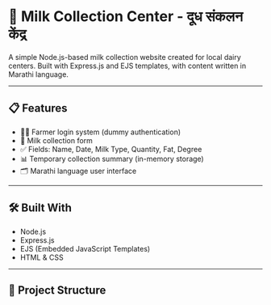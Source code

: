 # 🥛 Milk Collection Center - दूध संकलन केंद्र

A simple Node.js-based milk collection website created for local dairy centers. Built with Express.js and EJS templates, with content written in Marathi language.

---

## 📋 Features

- 🧑‍🌾 Farmer login system (dummy authentication)
- 🥛 Milk collection form
- ✅ Fields: Name, Date, Milk Type, Quantity, Fat, Degree
- 📊 Temporary collection summary (in-memory storage)
- 🗂️ Marathi language user interface

---

## 🛠️ Built With

- Node.js
- Express.js
- EJS (Embedded JavaScript Templates)
- HTML & CSS

---

## 📁 Project Structure

